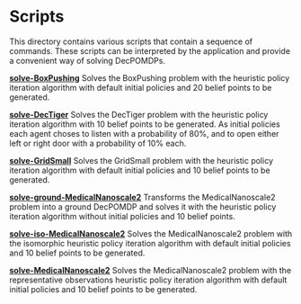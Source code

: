 # Scripts
This directory contains various scripts that contain a sequence of commands.
These scripts can be interpreted by the application and provide
a convenient way of solving DecPOMDPs. 

**[solve-BoxPushing](solve-BoxPushing)**
Solves the BoxPushing problem with the heuristic policy iteration algorithm
with default initial policies and 20 belief points to be generated.

**[solve-DecTiger](solve-DecTiger)**
Solves the DecTiger problem with the heuristic policy iteration algorithm
with 10 belief points to be generated.
As initial policies each agent choses to listen with a probability of 80%,
and to open either left or right door with a probability of 10% each.

**[solve-GridSmall](solve-GridSmall)**
Solves the GridSmall problem with the heuristic policy iteration algorithm
with default initial policies and 10 belief points to be generated.

**[solve-ground-MedicalNanoscale2](solve-ground-MedicalNanoscale2)**
Transforms the MedicalNanoscale2 problem into a ground DecPOMDP 
and solves it with the heuristic policy iteration algorithm
without initial policies and 10 belief points.

**[solve-iso-MedicalNanoscale2](solve-iso-MedicalNanoscale2)**
Solves the MedicalNanoscale2 problem with the isomorphic heuristic policy iteration algorithm
with default initial policies and 10 belief points to be generated.

**[solve-MedicalNanoscale2](solve-MedicalNanoscale2)**
Solves the MedicalNanoscale2 problem with the representative observations heuristic policy iteration algorithm
with default initial policies and 10 belief points to be generated.